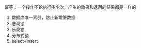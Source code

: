 [](https://mp.weixin.qq.com/s/HezEkJzDo_8BEpl-6No36w)
[](https://mp.weixin.qq.com/s/8ZPdOVqEQZpvDFaoqxoqYQ)
幂等：一个操作不论执行多少次，产生的效果和返回的结果都是一样的

1. 数据库唯一索引，防止新增脏数据
2. 悲观锁
3. 乐观锁
4. 分布式锁
5. select+insert
